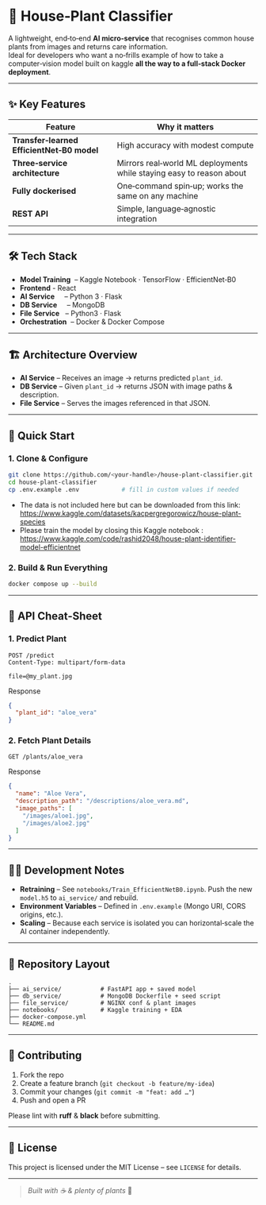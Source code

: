 # 🌿 House‑Plant Classifier

A lightweight, end‑to‑end **AI micro‑service** that recognises common house plants from images and returns care information.  
Ideal for developers who want a no‑frills example of how to take a computer‑vision model built on kaggle  **all the way to a full‑stack Docker deployment**.

---

## ✨ Key Features

| Feature | Why it matters |
|---------|----------------|
| **Transfer‑learned EfficientNet‑B0 model** | High accuracy with modest compute |
| **Three‑service architecture** | Mirrors real‑world ML deployments while staying easy to reason about |
| **Fully dockerised** | One‑command spin‑up; works the same on any machine |
| **REST API** | Simple, language‑agnostic integration |

---

## 🛠️ Tech Stack

* **Model Training**  – Kaggle Notebook · TensorFlow · EfficientNet‑B0
* **Frontend**       - React
* **AI Service**     – Python 3 · Flask  
* **DB Service**     – MongoDB 
* **File Service**   – Python3 · Flask
* **Orchestration**  – Docker & Docker Compose

---

## 🏗️ Architecture Overview

* **AI Service** – Receives an image → returns predicted `plant_id`.
* **DB Service** – Given `plant_id` → returns JSON with image paths & description.
* **File Service** – Serves the images referenced in that JSON.

---

## 🚀 Quick Start

### 1. Clone & Configure

```bash
git clone https://github.com/<your‑handle>/house‑plant‑classifier.git
cd house‑plant‑classifier
cp .env.example .env            # fill in custom values if needed
```
* The data is not included here but can be downloaded from this link: https://www.kaggle.com/datasets/kacpergregorowicz/house-plant-species
* Please train the model by closing this Kaggle notebook : https://www.kaggle.com/code/rashid2048/house-plant-identifier-model-efficientnet

### 2. Build & Run Everything

```bash
docker compose up --build
```

---

## 📝 API Cheat‑Sheet

### 1. Predict Plant

```http
POST /predict
Content‑Type: multipart/form‑data

file=@my_plant.jpg
```
Response
```json
{
  "plant_id": "aloe_vera"
}
```

### 2. Fetch Plant Details

```http
GET /plants/aloe_vera
```
Response
```json
{
  "name": "Aloe Vera",
  "description_path": "/descriptions/aloe_vera.md",
  "image_paths": [
    "/images/aloe1.jpg",
    "/images/aloe2.jpg"
  ]
}
```

---

## 🧑‍💻 Development Notes

* **Retraining** – See `notebooks/Train_EfficientNetB0.ipynb`. Push the new `model.h5` to `ai_service/` and rebuild.
* **Environment Variables** – Defined in `.env.example` (Mongo URI, CORS origins, etc.).
* **Scaling** – Because each service is isolated you can horizontal‑scale the AI container independently.

---

## 📂 Repository Layout

```
.
├── ai_service/           # FastAPI app + saved model
├── db_service/           # MongoDB Dockerfile + seed script
├── file_service/         # NGINX conf & plant images
├── notebooks/            # Kaggle training + EDA
├── docker-compose.yml
└── README.md
```

---

## 🤝 Contributing

1. Fork the repo
2. Create a feature branch (`git checkout -b feature/my‑idea`)
3. Commit your changes (`git commit -m "feat: add …"`)
4. Push and open a PR

Please lint with **ruff** & **black** before submitting.

---

## 📄 License

This project is licensed under the MIT License – see `LICENSE` for details.

---

> _Built with ☕ & plenty of plants_ 🌱

